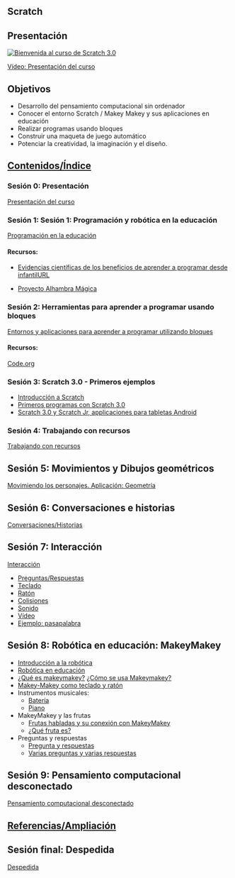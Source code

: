 ## Scratch

## Presentación

[![Bienvenida al curso de Scratch 3.0](https://img.youtube.com/vi/PeQsRkHcUOM/0.jpg)](https://youtu.be/PeQsRkHcUOM)

[Vídeo: Presentación del curso](https://youtu.be/PeQsRkHcUOM)

## Objetivos
- Desarrollo del pensamiento computacional sin ordenador
- Conocer el entorno Scratch / Makey Makey y sus aplicaciones en educación
- Realizar programas usando bloques
- Construir una maqueta de juego automático
- Potenciar la creatividad, la imaginación y el diseño.


## [Contenidos/Índice](./0.0.indice.md)

### Sesión 0: Presentación

[Presentación del curso](./0.0.Presentacion.md)

### Sesión 1: Sesión 1: Programación y robótica en la educación

[Programación en la educación](./1.0.ProgramacionEnEducacion.md)


#### Recursos:

* [Evidencias científicas de los beneficios de aprender a programar desde infantilURL](http://programamos.es/evidencias-cientificas-de-los-beneficios-de-aprender-a-programar-desde-infantil/)

* [Proyecto Alhambra Mágica](https://alhambramagica.blogspot.com/)

### Sesión 2: Herramientas para aprender a programar usando bloques

[Entornos y aplicaciones para aprender a programar utilizando bloques](./2.0.HerramientasProgramacionBloques.md)

#### Recursos:

[Code.org](https://code.org)

### Sesión 3: Scratch 3.0 - Primeros ejemplos

* [Introducción a Scratch](./3.0.Scratch3.0.md)
* [Primeros programas con Scratch 3.0](./3.1.PrimerosEjemplos.md)
* [Scratch 3.0 y Scratch Jr, applicaciones para tabletas Android](./3.2.ScratchEntabletas.md)

### Sesión 4: Trabajando con recursos

[Trabajando con recursos](./4.0.Recursos.md)

## Sesión 5: Movimientos y Dibujos geométricos

[Movimiendo los personajes. Aplicación: Geometría](./5.0.Movimientos.md)

## Sesión 6: Conversaciones e historias

[Conversaciones/Historias](./6.0.Conversaciones.md)

## Sesión 7: Interacción

[Interacción](./7.0.Interacion.md)
* [Preguntas/Respuestas](./7.1.Preguntas.md)
* [Teclado](./7.2.Teclado.md)
* [Ratón](./7.3.Raton.md)
* [Colisiones](./7.4.Colisiones.md)
* [Sonido](./7.5.Sonido.md)
* [Vídeo](./7.6.Video.md)
* [Ejemplo: pasapalabra](./7.7.ClonPasapalabra.md)

## Sesión 8: Robótica en educación: MakeyMakey 

* [Introducción a la robótica](./8.0.RoboticaIntroduccion.md)
* [Robótica en educación](./8.1.0.RoboticaEducacion.md)
* [¿Qué es makeymakey?](./8.2.QueEsMM.md) [¿Cómo se usa Makeymakey?](./8.2.QueEsMM.md#c%C3%B3mo-se-usa)
* [Makey-Makey como teclado y ratón](./8.3.MMComoTecladoRaton.md)
* Instrumentos musicales:
    * [Batería](./8.4.MMMusica.md)
    * [Piano](./8.4.MMMusica.md#piano)
* MakeyMakey y las frutas
    * [Frutas habladas y su conexión con MakeyMakey](./8.5.MMFrutas.md)
    * [¿Qué fruta es?](./8.5.MMFrutas.md#ejemplo-qu%C3%A9-fruta-soy)
* Preguntas y respuestas
    * [Pregunta y respuestas](./8.6.MMQuiz.md)
    * [Varias preguntas y varias respuestas](./8.6.MMQuiz.md#varias-preguntas-y--varias-respuestas-emparejando)

## Sesión 9: Pensamiento computacional desconectado

[Pensamiento computacional desconectado](./9.0.PC_Unplugged.md)

## [Referencias/Ampliación](./W.Referencias.md)

## Sesión final: Despedida

[Despedida](./Z.Despedida.md)
